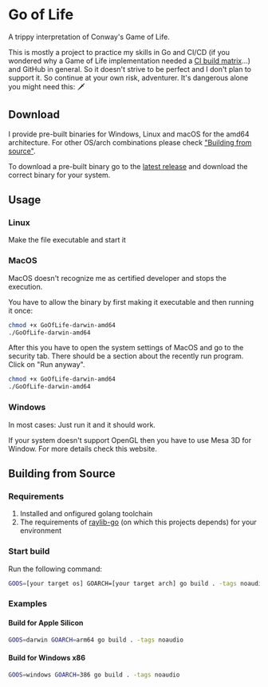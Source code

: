 # Go of Life

A trippy interpretation of Conway's Game of Life.

This is mostly a project to practice my skills in Go and CI/CD (if you wondered why a Game of Life implementation needed a [CI build matrix](https://github.com/tim-the-arcane/go_of_life/tree/main/.github/workflows)...) and GitHub in general. So it doesn't strive to be perfect and I don't plan to support it. So continue at your own risk, adventurer. It's dangerous alone you might need this: 🗡️

## Download

I provide pre-built binaries for Windows, Linux and macOS for the amd64 architecture. For other OS/arch combinations please check ["Building from source"](#building-from-source).

To download a pre-built binary go to the [latest release](https://github.com/tim-the-arcane/go_of_life/releases/latest) and download the correct binary for your system.

## Usage

### Linux

Make the file executable and start it

### MacOS

MacOS doesn't recognize me as certified developer and stops the execution. 

You have to allow the binary by first making it executable and then running it once:

```bash
chmod +x GoOfLife-darwin-amd64
./GoOfLife-darwin-amd64
```

After this you have to open the system settings of MacOS and go to the security tab. There should be a section about the recently run program. Click on "Run anyway".

```bash
chmod +x GoOfLife-darwin-amd64
./GoOfLife-darwin-amd64
```

### Windows

In most cases: Just run it and it should work.

If your system doesn't support OpenGL then you have to use Mesa 3D for Window. For more details check this website.

## Building from Source

### Requirements

1. Installed and onfigured golang toolchain
2. The requirements of [raylib-go](https://github.com/gen2brain/raylib-go) (on which this projects depends) for your environment

### Start build

Run the following command:

```bash
GOOS=[your target os] GOARCH=[your target arch] go build . -tags noaudio
```

### Examples

#### Build for Apple Silicon

```bash
GOOS=darwin GOARCH=arm64 go build . -tags noaudio
```

#### Build for Windows x86

```bash
GOOS=windows GOARCH=386 go build . -tags noaudio
```
